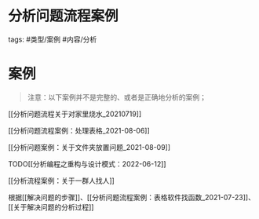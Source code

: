 # 分析问题流程案例

tags: #类型/案例  #内容/分析 


# 案例

> 注意：以下案例并不是完整的、或者是正确地分析的案例；

[[分析问题流程关于对家里烧水_20210719]]

[[分析问题流程案例：处理表格_2021-08-06]]

[[分析问题案例：关于文件夹放置问题_2021-08-09]]

TODO[[分析编程之重构与设计模式：2022-06-12]]


[[分析流程案例：关于一群人找人]]

根据[[解决问题的步骤]]、[[分析问题流程案例：表格软件找函数_2021-07-23]]、[[关于解决问题的分析过程]]


